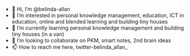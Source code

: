 - 👋 Hi, I’m @belinda-allan
- 👀 I’m interested in personal knowledge management, education, ICT in education, online and blended learning and building tiny houses
- 🌱 I’m currently learning personal knowledge management and building tiny houses (in a van)
- 💞️ I’m looking to collaborate on PKM, smart notes, 2nd brain ideas
- 📫 How to reach me here, twitter-belinda_allan_

<!---
belinda-allan/belinda-allan is a ✨ special ✨ repository because its `README.md` (this file) appears on your GitHub profile.
You can click the Preview link to take a look at your changes.
--->
